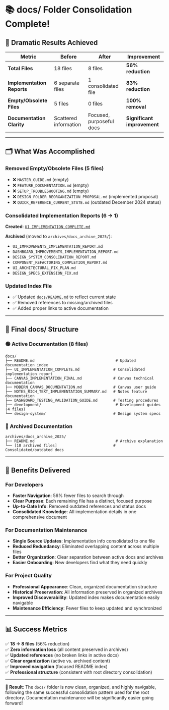 # 📚 **docs/ Folder Consolidation Complete!**

## 🎯 **Dramatic Results Achieved**

| Metric | Before | After | Improvement |
|--------|--------|-------|-------------|
| **Total Files** | 18 files | 8 files | **56% reduction** |
| **Implementation Reports** | 6 separate files | 1 consolidated file | **83% reduction** |
| **Empty/Obsolete Files** | 5 files | 0 files | **100% removal** |
| **Documentation Clarity** | Scattered information | Focused, purposeful docs | **Significant improvement** |

---

## 🗂️ **What Was Accomplished**

### **Removed Empty/Obsolete Files (5 files)**
- ❌ `MASTER_GUIDE.md` (empty)
- ❌ `FEATURE_DOCUMENTATION.md` (empty)  
- ❌ `SETUP_TROUBLESHOOTING.md` (empty)
- ❌ `DESIGN_FOLDER_REORGANIZATION_PROPOSAL.md` (implemented proposal)
- ❌ `QUICK_REFERENCE_CURRENT_STATE.md` (outdated December 2024 status)

### **Consolidated Implementation Reports (6 → 1)**
**Created**: [`UI_IMPLEMENTATION_COMPLETE.md`](./docs/UI_IMPLEMENTATION_COMPLETE.md)

**Archived** (moved to `archives/docs_archive_2025/`):
- `UI_IMPROVEMENTS_IMPLEMENTATION_REPORT.md`
- `DASHBOARD_IMPROVEMENTS_IMPLEMENTATION_REPORT.md`  
- `DESIGN_SYSTEM_CONSOLIDATION_REPORT.md`
- `COMPONENT_REFACTORING_COMPLETION_REPORT.md`
- `UI_ARCHITECTURAL_FIX_PLAN.md`
- `DESIGN_SPECS_EXTENSION_FIX.md`

### **Updated Index File**
- ✅ Updated [`docs/README.md`](./docs/README.md) to reflect current state
- ✅ Removed references to missing/archived files
- ✅ Added proper links to active documentation

---

## 📁 **Final docs/ Structure**

### **🟢 Active Documentation (8 files)**
```
docs/
├── README.md                                    # Updated documentation index
├── UI_IMPLEMENTATION_COMPLETE.md               # Consolidated implementation report
├── CANVAS_IMPLEMENTATION_FINAL.md              # Canvas technical documentation
├── MODERN_CANVAS_DOCUMENTATION.md              # Canvas user guide
├── NOTES_RICH_TEXT_IMPLEMENTATION_SUMMARY.md   # Notes feature documentation
├── DASHBOARD_TESTING_VALIDATION_GUIDE.md       # Testing procedures
├── development/                                 # Development guides (4 files)
└── design-system/                              # Design system specs
```

### **🔴 Archived Documentation**
```
archives/docs_archive_2025/
├── README.md                                    # Archive explanation
└── [10 archived files]                         # Consolidated/outdated docs
```

---

## 🎉 **Benefits Delivered**

### **For Developers**
- **Faster Navigation**: 56% fewer files to search through
- **Clear Purpose**: Each remaining file has a distinct, focused purpose
- **Up-to-Date Info**: Removed outdated references and status docs
- **Consolidated Knowledge**: All implementation details in one comprehensive document

### **For Documentation Maintenance**
- **Single Source Updates**: Implementation info consolidated to one file
- **Reduced Redundancy**: Eliminated overlapping content across multiple files
- **Better Organization**: Clear separation between active docs and archives
- **Easier Onboarding**: New developers find what they need quickly

### **For Project Quality**
- **Professional Appearance**: Clean, organized documentation structure
- **Historical Preservation**: All information preserved in organized archives
- **Improved Discoverability**: Updated index makes documentation easily navigable
- **Maintenance Efficiency**: Fewer files to keep updated and synchronized

---

## 📊 **Success Metrics**

✅ **18 → 8 files** (56% reduction)  
✅ **Zero information loss** (all content preserved in archives)  
✅ **Updated references** (no broken links in active docs)  
✅ **Clear organization** (active vs. archived content)  
✅ **Improved navigation** (focused README index)  
✅ **Professional structure** (consistent with root directory consolidation)

---

**🏁 Result**: The `docs/` folder is now clean, organized, and highly navigable, following the same successful consolidation pattern used for the root directory. Documentation maintenance will be significantly easier going forward!
